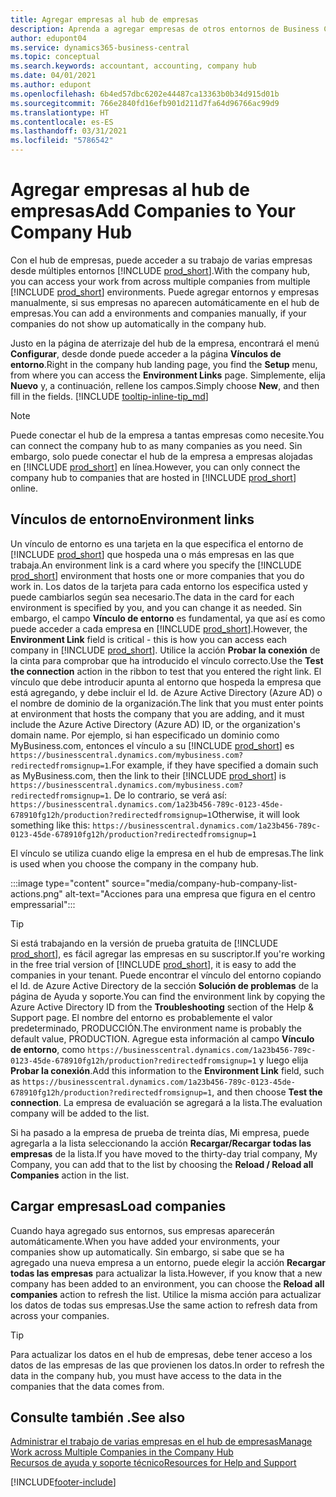 ```yaml
---
title: Agregar empresas al hub de empresas
description: Aprenda a agregar empresas de otros entornos de Business Central al hub de empresas para poder administrar el trabajo en todos los entornos.
author: edupont04
ms.service: dynamics365-business-central
ms.topic: conceptual
ms.search.keywords: accountant, accounting, company hub
ms.date: 04/01/2021
ms.author: edupont
ms.openlocfilehash: 6b4ed57dbc6202e44487ca13363b0b34d915d01b
ms.sourcegitcommit: 766e2840fd16efb901d211d7fa64d96766ac99d9
ms.translationtype: HT
ms.contentlocale: es-ES
ms.lasthandoff: 03/31/2021
ms.locfileid: "5786542"
---
```

# <a name="add-companies-to-your-company-hub"></a><span data-ttu-id="a8081-103">Agregar empresas al hub de empresas</span><span class="sxs-lookup"><span data-stu-id="a8081-103">Add Companies to Your Company Hub</span></span>

<span data-ttu-id="a8081-104">Con el hub de empresas, puede acceder a su trabajo de varias empresas desde múltiples entornos [!INCLUDE [prod_short](includes/prod_short.md)].</span><span class="sxs-lookup"><span data-stu-id="a8081-104">With the company hub, you can access your work from across multiple companies from multiple [!INCLUDE [prod_short](includes/prod_short.md)] environments.</span></span> <span data-ttu-id="a8081-105">Puede agregar entornos y empresas manualmente, si sus empresas no aparecen automáticamente en el hub de empresas.</span><span class="sxs-lookup"><span data-stu-id="a8081-105">You can add a environments and companies manually, if your companies do not show up automatically in the company hub.</span></span>  

<span data-ttu-id="a8081-106">Justo en la página de aterrizaje del hub de la empresa, encontrará el menú **Configurar**, desde donde puede acceder a la página **Vínculos de entorno**.</span><span class="sxs-lookup"><span data-stu-id="a8081-106">Right in the company hub landing page, you find the **Setup** menu, from where you can access the **Environment Links** page.</span></span> <span data-ttu-id="a8081-107">Simplemente, elija **Nuevo** y, a continuación, rellene los campos.</span><span class="sxs-lookup"><span data-stu-id="a8081-107">Simply choose **New**, and then fill in the fields.</span></span> [!INCLUDE [tooltip-inline-tip_md](includes/tooltip-inline-tip_md.md)]  

> [!NOTE]
> <span data-ttu-id="a8081-108">Puede conectar el hub de la empresa a tantas empresas como necesite.</span><span class="sxs-lookup"><span data-stu-id="a8081-108">You can connect the company hub to as many companies as you need.</span></span> <span data-ttu-id="a8081-109">Sin embargo, solo puede conectar el hub de la empresa a empresas alojadas en [!INCLUDE [prod_short](includes/prod_short.md)] en línea.</span><span class="sxs-lookup"><span data-stu-id="a8081-109">However, you can only connect the company hub to companies that are hosted in [!INCLUDE [prod_short](includes/prod_short.md)] online.</span></span>

## <a name="environment-links"></a><span data-ttu-id="a8081-110">Vínculos de entorno</span><span class="sxs-lookup"><span data-stu-id="a8081-110">Environment links</span></span>

<span data-ttu-id="a8081-111">Un vínculo de entorno es una tarjeta en la que especifica el entorno de [!INCLUDE [prod_short](includes/prod_short.md)] que hospeda una o más empresas en las que trabaja.</span><span class="sxs-lookup"><span data-stu-id="a8081-111">An environment link is a card where you specify the [!INCLUDE [prod_short](includes/prod_short.md)] environment that hosts one or more companies that you do work in.</span></span> <span data-ttu-id="a8081-112">Los datos de la tarjeta para cada entorno los especifica usted y puede cambiarlos según sea necesario.</span><span class="sxs-lookup"><span data-stu-id="a8081-112">The data in the card for each environment is specified by you, and you can change it as needed.</span></span> <span data-ttu-id="a8081-113">Sin embargo, el campo **Vínculo de entorno** es fundamental, ya que así es como puede acceder a cada empresa en [!INCLUDE [prod_short](includes/prod_short.md)].</span><span class="sxs-lookup"><span data-stu-id="a8081-113">However, the **Environment Link** field is critical - this is how you can access each company in [!INCLUDE [prod_short](includes/prod_short.md)].</span></span> <span data-ttu-id="a8081-114">Utilice la acción **Probar la conexión** de la cinta para comprobar que ha introducido el vínculo correcto.</span><span class="sxs-lookup"><span data-stu-id="a8081-114">Use the **Test the connection** action in the ribbon to test that you entered the right link.</span></span> <span data-ttu-id="a8081-115">El vínculo que debe introducir apunta al entorno que hospeda la empresa que está agregando, y debe incluir el Id. de Azure Active Directory (Azure AD) o el nombre de dominio de la organización.</span><span class="sxs-lookup"><span data-stu-id="a8081-115">The link that you must enter points at environment that hosts the company that you are adding, and it must include the Azure Active Directory (Azure AD) ID, or the organization's domain name.</span></span> <span data-ttu-id="a8081-116">Por ejemplo, si han especificado un dominio como MyBusiness.com, entonces el vínculo a su [!INCLUDE [prod_short](includes/prod_short.md)] es ```https://businesscentral.dynamics.com/mybusiness.com?redirectedfromsignup=1```.</span><span class="sxs-lookup"><span data-stu-id="a8081-116">For example, if they have specified a domain such as MyBusiness.com, then the link to their [!INCLUDE [prod_short](includes/prod_short.md)] is ```https://businesscentral.dynamics.com/mybusiness.com?redirectedfromsignup=1```.</span></span> <span data-ttu-id="a8081-117">De lo contrario, se verá así: ```https://businesscentral.dynamics.com/1a23b456-789c-0123-45de-678910fg12h/production?redirectedfromsignup=1```</span><span class="sxs-lookup"><span data-stu-id="a8081-117">Otherwise, it will look something like this: ```https://businesscentral.dynamics.com/1a23b456-789c-0123-45de-678910fg12h/production?redirectedfromsignup=1```</span></span>  

<span data-ttu-id="a8081-118">El vínculo se utiliza cuando elige la empresa en el hub de empresas.</span><span class="sxs-lookup"><span data-stu-id="a8081-118">The link is used when you choose the company in the company hub.</span></span>  

:::image type="content" source="media/company-hub-company-list-actions.png" alt-text="Acciones para una empresa que figura en el centro empressarial":::

> [!TIP]
> <span data-ttu-id="a8081-120">Si está trabajando en la versión de prueba gratuita de [!INCLUDE [prod_short](includes/prod_short.md)], es fácil agregar las empresas en su suscriptor.</span><span class="sxs-lookup"><span data-stu-id="a8081-120">If you're working in the free trial version of [!INCLUDE [prod_short](includes/prod_short.md)], it is easy to add the companies in your tenant.</span></span> <span data-ttu-id="a8081-121">Puede encontrar el vínculo del entorno copiando el Id. de Azure Active Directory de la sección **Solución de problemas** de la página de Ayuda y soporte.</span><span class="sxs-lookup"><span data-stu-id="a8081-121">You can find the environment link by copying the Azure Active Directory ID from the **Troubleshooting** section of the Help & Support page.</span></span> <span data-ttu-id="a8081-122">El nombre del entorno es probablemente el valor predeterminado, PRODUCCIÓN.</span><span class="sxs-lookup"><span data-stu-id="a8081-122">The environment name is probably the default value, PRODUCTION.</span></span> <span data-ttu-id="a8081-123">Agregue esta información al campo **Vínculo de entorno**, como ```https://businesscentral.dynamics.com/1a23b456-789c-0123-45de-678910fg12h/production?redirectedfromsignup=1``` y luego elija **Probar la conexión**.</span><span class="sxs-lookup"><span data-stu-id="a8081-123">Add this information to the **Environment Link** field, such as ```https://businesscentral.dynamics.com/1a23b456-789c-0123-45de-678910fg12h/production?redirectedfromsignup=1```, and then choose **Test the connection**.</span></span> <span data-ttu-id="a8081-124">La empresa de evaluación se agregará a la lista.</span><span class="sxs-lookup"><span data-stu-id="a8081-124">The evaluation company will be added to the list.</span></span>
>
> <span data-ttu-id="a8081-125">Si ha pasado a la empresa de prueba de treinta días, Mi empresa, puede agregarla a la lista seleccionando la acción **Recargar/Recargar todas las empresas** de la lista.</span><span class="sxs-lookup"><span data-stu-id="a8081-125">If you have moved to the thirty-day trial company, My Company, you can add that to the list by choosing the **Reload / Reload all Companies** action in the list.</span></span>

## <a name="load-companies"></a><span data-ttu-id="a8081-126">Cargar empresas</span><span class="sxs-lookup"><span data-stu-id="a8081-126">Load companies</span></span>

<span data-ttu-id="a8081-127">Cuando haya agregado sus entornos, sus empresas aparecerán automáticamente.</span><span class="sxs-lookup"><span data-stu-id="a8081-127">When you have added your environments, your companies show up automatically.</span></span> <span data-ttu-id="a8081-128">Sin embargo, si sabe que se ha agregado una nueva empresa a un entorno, puede elegir la acción **Recargar todas las empresas** para actualizar la lista.</span><span class="sxs-lookup"><span data-stu-id="a8081-128">However, if you know that a new company has been added to an environment, you can choose the **Reload all companies** action to refresh the list.</span></span> <span data-ttu-id="a8081-129">Utilice la misma acción para actualizar los datos de todas sus empresas.</span><span class="sxs-lookup"><span data-stu-id="a8081-129">Use the same action to refresh data from across your companies.</span></span>  

> [!TIP]
> <span data-ttu-id="a8081-130">Para actualizar los datos en el hub de empresas, debe tener acceso a los datos de las empresas de las que provienen los datos.</span><span class="sxs-lookup"><span data-stu-id="a8081-130">In order to refresh the data in the company hub, you must have access to the data in the companies that the data comes from.</span></span>

## <a name="see-also"></a><span data-ttu-id="a8081-131">Consulte también .</span><span class="sxs-lookup"><span data-stu-id="a8081-131">See also</span></span>

[<span data-ttu-id="a8081-132">Administrar el trabajo de varias empresas en el hub de empresas</span><span class="sxs-lookup"><span data-stu-id="a8081-132">Manage Work across Multiple Companies in the Company Hub</span></span>](company-hub.md)  
[<span data-ttu-id="a8081-133">Recursos de ayuda y soporte técnico</span><span class="sxs-lookup"><span data-stu-id="a8081-133">Resources for Help and Support</span></span>](product-help-and-support.md)  


[!INCLUDE[footer-include](includes/footer-banner.md)]